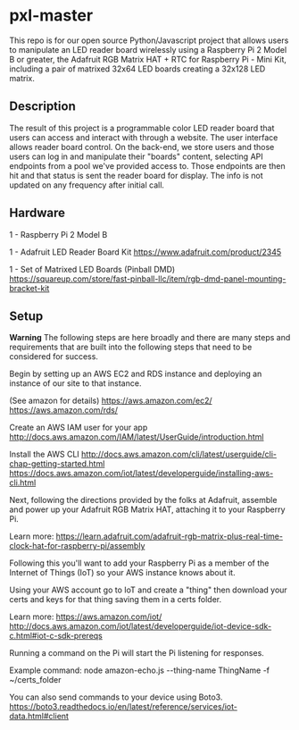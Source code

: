 # pxl-master

This repo is for our open source Python/Javascript project that allows users
to manipulate an LED reader board wirelessly using a Raspberry Pi 2 Model B
or greater, the Adafruit RGB Matrix HAT + RTC for Raspberry Pi - Mini Kit, 
including a pair of matrixed 32x64 LED boards creating a 32x128 LED matrix.

## Description

The result of this project is a programmable color LED reader board that
users can access and interact with through a website. The user interface 
allows reader board control. On the back-end, we store users and those 
users can log in and manipulate their "boards" content, selecting API 
endpoints from a pool we've provided access to. Those endpoints are then
hit and that status is sent the reader board for display. The info is not
updated on any frequency after initial call.

## Hardware

1 - Raspberry Pi 2 Model B

1 - Adafruit LED Reader Board Kit
https://www.adafruit.com/product/2345

1 - Set of Matrixed LED Boards (Pinball DMD)
https://squareup.com/store/fast-pinball-llc/item/rgb-dmd-panel-mounting-bracket-kit


## Setup

**Warning**
The following steps are here broadly and there are many steps and 
requirements that are built into the following steps that need to be 
considered for success. 

Begin by setting up an AWS EC2 and RDS instance and deploying an instance 
of our site to that instance.

(See amazon for details)
https://aws.amazon.com/ec2/
https://aws.amazon.com/rds/


Create an AWS IAM user for your app
http://docs.aws.amazon.com/IAM/latest/UserGuide/introduction.html


Install the AWS CLI
http://docs.aws.amazon.com/cli/latest/userguide/cli-chap-getting-started.html
https://docs.aws.amazon.com/iot/latest/developerguide/installing-aws-cli.html


Next, following the directions provided by the folks at Adafruit, assemble
and power up your Adafruit RGB Matrix HAT, attaching it to your Raspberry Pi.

Learn more:
https://learn.adafruit.com/adafruit-rgb-matrix-plus-real-time-clock-hat-for-raspberry-pi/assembly


Following this you'll want to add your Raspberry Pi as a member of the
Internet of Things (IoT) so your AWS instance knows about it.

Using your AWS account go to IoT and create a "thing" then download 
your certs and keys for that thing saving them in a certs folder.

Learn more:
https://aws.amazon.com/iot/
http://docs.aws.amazon.com/iot/latest/developerguide/iot-device-sdk-c.html#iot-c-sdk-prereqs


Running a command on the Pi will start the Pi listening for responses.

Example command:
node amazon-echo.js --thing-name ThingName -f ~/certs_folder


You can also send commands to your device using Boto3.
https://boto3.readthedocs.io/en/latest/reference/services/iot-data.html#client




